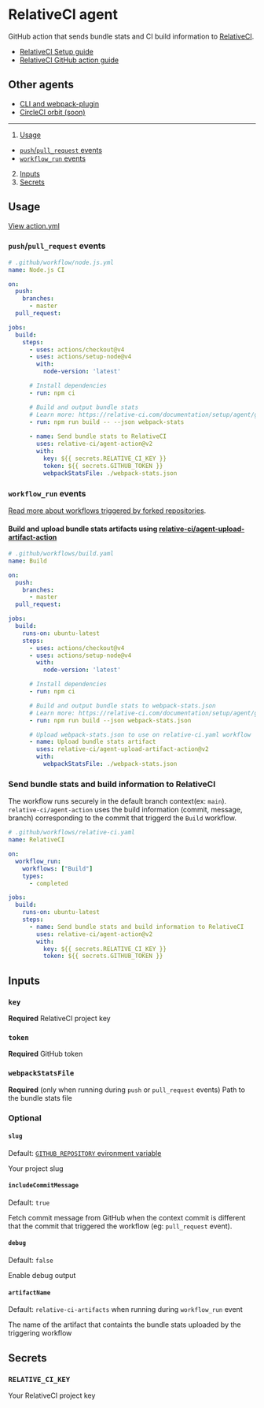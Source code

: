 # RelativeCI agent

GitHub action that sends bundle stats and CI build information to [RelativeCI](https://relative-ci.com).

- [RelativeCI Setup guide](https://relative-ci.com/documentation/setup)
- [RelativeCI GitHub action guide](https://relative-ci.com/documentation/setup/agent/github-action)

## Other agents

- [CLI and webpack-plugin](https://github.com/relative-ci/agent)
- [CircleCI orbit (soon)](https://github.com/relative-ci/roadmap/issues/46)

---

1. [Usage](#usage)
  - [`push`/`pull_request` events](#pushpull_request-events)
  - [`workflow_run` events](#workflow_run-events)
2. [Inputs](#inputs)
3. [Secrets](#secrets)


## Usage

[View action.yml](./action.yml)

### `push`/`pull_request` events

```yaml
# .github/workflow/node.js.yml
name: Node.js CI

on:
  push:
    branches:
      - master
  pull_request:

jobs:
  build:
    steps:
      - uses: actions/checkout@v4
      - uses: actions/setup-node@v4
        with:
          node-version: 'latest'

      # Install dependencies
      - run: npm ci

      # Build and output bundle stats
      # Learn more: https://relative-ci.com/documentation/setup/agent/github-action#step-1-output-bundle-stats-json-file
      - run: npm run build -- --json webpack-stats
      
      - name: Send bundle stats to RelativeCI
        uses: relative-ci/agent-action@v2
        with:
          key: ${{ secrets.RELATIVE_CI_KEY }}
          token: ${{ secrets.GITHUB_TOKEN }}
          webpackStatsFile: ./webpack-stats.json
```

### `workflow_run` events

[Read more about workflows triggered by forked repositories](https://relative-ci.com/documentation/setup/agent/github-action/#workflow_run-event).

#### Build and upload bundle stats artifacts using [relative-ci/agent-upload-artifact-action](https://github.com/relative-ci/agent-upload-artifact-action)

```yaml
# .github/workflows/build.yaml
name: Build

on:
  push:
    branches:
      - master
  pull_request:

jobs:
  build:
    runs-on: ubuntu-latest
    steps:
      - uses: actions/checkout@v4
      - uses: actions/setup-node@v4
        with:
          node-version: 'latest'

      # Install dependencies
      - run: npm ci

      # Build and output bundle stats to webpack-stats.json
      # Learn more: https://relative-ci.com/documentation/setup/agent/github-action#step-1-output-bundle-stats-json-file
      - run: npm run build --json webpack-stats.json

      # Upload webpack-stats.json to use on relative-ci.yaml workflow
      - name: Upload bundle stats artifact
        uses: relative-ci/agent-upload-artifact-action@v2
        with:
          webpackStatsFile: ./webpack-stats.json
```

### Send bundle stats and build information to RelativeCI 

The workflow runs securely in the default branch context(ex: `main`). `relative-ci/agent-action` uses the build information (commit, message, branch) corresponding to the commit that triggerd the `Build` workflow.

```yaml
# .github/workflows/relative-ci.yaml
name: RelativeCI

on:
  workflow_run:
    workflows: ["Build"]
    types:
      - completed

jobs:
  build:
    runs-on: ubuntu-latest
    steps:
      - name: Send bundle stats and build information to RelativeCI
        uses: relative-ci/agent-action@v2
        with:
          key: ${{ secrets.RELATIVE_CI_KEY }}
          token: ${{ secrets.GITHUB_TOKEN }}
```

## Inputs

### `key`

**Required** RelativeCI project key

### `token`

**Required** GitHub token

### `webpackStatsFile`

**Required** (only when running during `push` or `pull_request` events) Path to the bundle stats file

### Optional

#### `slug`

Default: [`GITHUB_REPOSITORY` evironment variable](https://docs.github.com/en/actions/reference/environment-variables#default-environment-variables)

Your project slug

#### `includeCommitMessage`

Default: `true`

Fetch commit message from GitHub when the context commit is different that the commit that triggered the workflow (eg: `pull_request` event).

#### `debug`

Default: `false`

Enable debug output

#### `artifactName`

Default: `relative-ci-artifacts` when running during `workflow_run` event

The name of the artifact that containts the bundle stats uploaded by the triggering workflow

## Secrets

### `RELATIVE_CI_KEY`

Your RelativeCI project key
